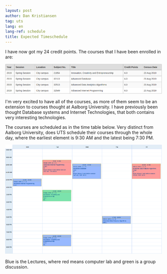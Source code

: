 ```yaml
---
layout: post
author: Dan Kristiansen
tag: uts
lang: en
lang-ref: schedule
title: Expected Timeschedule
---
```


I have now got my 24 credit points. The courses that I have been enrolled in are:

<img src="/images/courses.png" class="img-fluid">

I'm very excited to have all of the courses, as more of them seem to be an extension to courses thought at Aalborg University. I have previously been thought Database systems and Internet Technologies, that both contains very interesting technologies.

The courses are scheduled as in the time table below. Very distinct from Aalborg University, does UTS schedule their courses through the whole day, where the earliest element is 9:30 AM and the latest being 7:30 PM.

<img src="/images/schedule.png" class="img-fluid">

Blue is the Lectures, where red means computer lab and green is a group discussion.